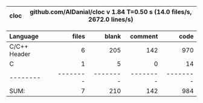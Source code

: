 cloc|github.com/AlDanial/cloc v 1.84  T=0.50 s (14.0 files/s, 2672.0 lines/s)
--- | ---

Language|files|blank|comment|code
:-------|-------:|-------:|-------:|-------:
C/C++ Header|6|205|142|970
C|1|5|0|14
--------|--------|--------|--------|--------
SUM:|7|210|142|984
